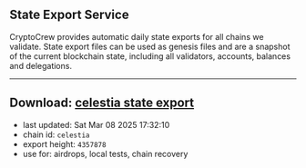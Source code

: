 ## State Export Service
CryptoCrew provides automatic daily state exports for all chains we validate. State export files can be used as genesis files and are a snapshot of the current blockchain state, including all validators, accounts, balances and delegations.

---
**Download: [celestia state export](https://dl-eu2.ccvalidators.com/SERVICE/celestia/celestia_export_4357878.json)**
---

- last updated: Sat Mar 08 2025 17:32:10
- chain id: `celestia`
- export height: `4357878`
- use for: airdrops, local tests, chain recovery
